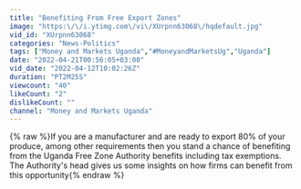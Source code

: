 ```yaml
---
title: "Benefiting From Free Export Zones"
image: "https:\/\/i.ytimg.com\/vi\/XUrpnn63068\/hqdefault.jpg"
vid_id: "XUrpnn63068"
categories: "News-Politics"
tags: ["Money and Markets Uganda","#MoneyandMarketsUg","Uganda"]
date: "2022-04-21T00:56:05+03:00"
vid_date: "2022-04-12T10:02:26Z"
duration: "PT2M25S"
viewcount: "40"
likeCount: "2"
dislikeCount: ""
channel: "Money and Markets Uganda"
---
```

{% raw %}If you are a manufacturer and are ready to export 80% of your produce, among other requirements then you stand a chance of benefiting from the Uganda Free Zone Authority benefits including tax exemptions. The Authority's head gives us some insights on how firms can benefit from this opportunity{% endraw %}
